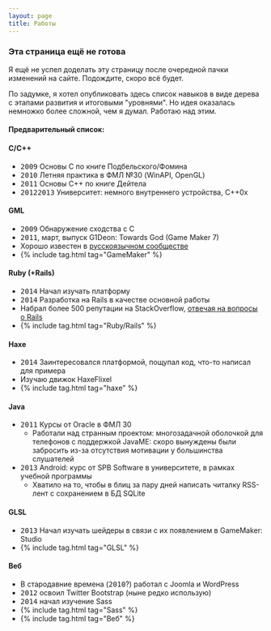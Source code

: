 ```yaml
---
layout: page
title: Работы
---
```


### <i class="fa fa-warning"></i> Эта страница ещё не готова

Я ещё не успел доделать эту страницу после очередной пачки изменений на сайте. Подождите, скоро всё будет.

По задумке, я хотел опубликовать здесь список навыков в виде дерева с этапами развития и итоговыми "уровнями". Но идея оказалась немножко более сложной, чем я думал. Работаю над этим.

#### Предварительный список:


#### C/C++

  * <kbd>2009</kbd> Основы С по книге Подбельского/Фомина
  * <kbd>2010</kbd> Летняя практика в ФМЛ №30 (WinAPI, OpenGL)
  * <kbd>2011</kbd> Основы С++ по книге Дейтела
  * <kbd>2012</kbd><kbd>2013</kbd> Университет: немного внутреннего устройства, С++0x

#### GML

  * <kbd>2009</kbd> Обнаружение сходства с С
  * <kbd>2011</kbd>, март, выпуск G1Deon: Towards God (Game Maker 7)
  * Хорошо известен в [русскоязычном сообществе](http://vk.com/game_maker)
  * {% include tag.html tag="GameMaker" %}

#### Ruby (+Rails)

  * <kbd>2014</kbd> Начал изучать платформу
  * <kbd>2014</kbd> Разработка на Rails в качестве основной работы
  * Набрал более 500 репутации на StackOverflow, [отвечая на вопросы о Rails](http://stackoverflow.com/users/2076787)
  * {% include tag.html tag="Ruby/Rails" %}

#### Haxe

  * <kbd>2014</kbd> Заинтересовался платформой, пощупал код, что-то написал для примера
  * Изучаю движок HaxeFlixel
  * {% include tag.html tag="haxe" %}

#### Java

  * <kbd>2011</kbd> Курсы от Oracle в ФМЛ 30
    * Работали над странным проектом: многозадачной оболочкой для телефонов с поддержкой JavaME: скоро вынуждены были забросить из-за отсутствия мотивации у большинства слушателей
  * <kbd>2013</kbd> Android: курс от SPB Software в университете, в рамках учебной программы
    * Хватило на то, чтобы в блиц за пару дней написать читалку RSS-лент с сохранением в БД SQLite

#### GLSL

  * <kbd>2013</kbd> Начал изучать шейдеры в связи с их появлением в GameMaker: Studio
  * {% include tag.html tag="GLSL" %}
  
#### Веб

  * В стародавние времена (<kbd>2010</kbd>?) работал с Joomla и WordPress
  * <kbd>2012</kbd> освоил Twitter Bootstrap (ныне редко использую)
  * <kbd>2014</kbd> начал изучение Sass
  * {% include tag.html tag="Sass" %}
  * {% include tag.html tag="Веб" %}
